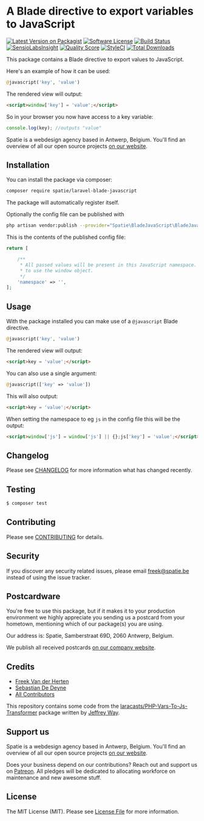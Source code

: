 # A Blade directive to export variables to JavaScript

[![Latest Version on Packagist](https://img.shields.io/packagist/v/spatie/laravel-blade-javascript.svg?style=flat-square)](https://packagist.org/packages/spatie/laravel-blade-javascript)
[![Software License](https://img.shields.io/badge/license-MIT-brightgreen.svg?style=flat-square)](LICENSE.md)
[![Build Status](https://img.shields.io/travis/spatie/laravel-blade-javascript/master.svg?style=flat-square)](https://travis-ci.org/spatie/laravel-blade-javascript)
[![SensioLabsInsight](https://img.shields.io/sensiolabs/i/07458966-b1a2-4cef-8020-02b03f0dd240.svg?style=flat-square)](https://insight.sensiolabs.com/projects/07458966-b1a2-4cef-8020-02b03f0dd240)
[![Quality Score](https://img.shields.io/scrutinizer/g/spatie/laravel-blade-javascript.svg?style=flat-square)](https://scrutinizer-ci.com/g/spatie/laravel-blade-javascript)
[![StyleCI](https://styleci.io/repos/59886128/shield)](https://styleci.io/repos/59886128)
[![Total Downloads](https://img.shields.io/packagist/dt/spatie/laravel-blade-javascript.svg?style=flat-square)](https://packagist.org/packages/spatie/laravel-blade-javascript)

This package contains a Blade directive to export values to JavaScript.

Here's an example of how it can be used:

```php
@javascript('key', 'value')
```

The rendered view will output:
```html
<script>window['key'] = 'value';</script>
```

So in your browser you now have access to a key variable:
```js
console.log(key); //outputs "value"
```

Spatie is a webdesign agency based in Antwerp, Belgium. You'll find an overview of all our open source projects [on our website](https://spatie.be/opensource).

## Installation

You can install the package via composer:

``` bash
composer require spatie/laravel-blade-javascript
```

The package will automatically register itself.

Optionally the config file can be published with

```bash
php artisan vendor:publish --provider="Spatie\BladeJavaScript\BladeJavaScriptServiceProvider"
```

This is the contents of the published config file:

```php
return [

    /**
     * All passed values will be present in this JavaScript namespace. Set this to an empty string
     * to use the window object.
     */
    'namespace' => '',
];
```

## Usage

With the package installed you can make use of a `@javascript` Blade directive.

```php
@javascript('key', 'value')
```

The rendered view will output:
```html
<script>key = 'value';</script>
```

You can also use a single argument:
```php
@javascript(['key' => 'value'])
```

This will also output:
```html
<script>key = 'value';</script>
```

When setting the namespace to eg `js` in the config file this will be the output:

```html
<script>window['js'] = window['js'] || {};js['key'] = 'value';</script>
```

## Changelog

Please see [CHANGELOG](CHANGELOG.md) for more information what has changed recently.

## Testing

``` bash
$ composer test
```

## Contributing

Please see [CONTRIBUTING](CONTRIBUTING.md) for details.

## Security

If you discover any security related issues, please email freek@spatie.be instead of using the issue tracker.

## Postcardware

You're free to use this package, but if it makes it to your production environment we highly appreciate you sending us a postcard from your hometown, mentioning which of our package(s) you are using.

Our address is: Spatie, Samberstraat 69D, 2060 Antwerp, Belgium.

We publish all received postcards [on our company website](https://spatie.be/en/opensource/postcards).

## Credits

- [Freek Van der Herten](https://github.com/freekmurze)
- [Sebastian De Deyne](https://github.com/seb)
- [All Contributors](../../contributors)

This repository contains some code from the [laracasts/PHP-Vars-To-Js-Transformer](https://github.com/laracasts/PHP-Vars-To-Js-Transformer) package written by [Jeffrey Way](https://github.com/JeffreyWay).

## Support us

Spatie is a webdesign agency based in Antwerp, Belgium. You'll find an overview of all our open source projects [on our website](https://spatie.be/opensource).

Does your business depend on our contributions? Reach out and support us on [Patreon](https://www.patreon.com/spatie). 
All pledges will be dedicated to allocating workforce on maintenance and new awesome stuff.


## License

The MIT License (MIT). Please see [License File](LICENSE.md) for more information.
